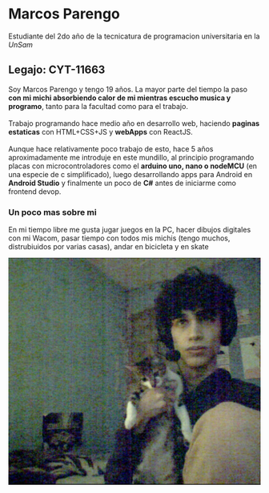 # Marcos Parengo
 Estudiante del 2do año de la tecnicatura de programacion universitaria en la _UnSam_
## Legajo: CYT-11663
Soy Marcos Parengo y tengo 19 años. La mayor parte del tiempo la paso **con mi michi  absorbiendo calor de mi mientras escucho musica y programo**, tanto para la facultad como para el trabajo.<br><br> Trabajo programando hace medio año en desarrollo web, haciendo **paginas estaticas** con HTML+CSS+JS y **webApps** con ReactJS.<br><br> Aunque hace relativamente poco trabajo de esto, hace 5 años aproximadamente me introduje en este mundillo, al principio programando placas con microcontroladores como el **arduino uno, nano o nodeMCU** (en una especie de c simplificado), luego desarrollando apps para Android en **Android Studio** y finalmente un poco de  **C#** antes de iniciarme como frontend devop.
### Un poco mas sobre mi

En mi tiempo libre me gusta jugar juegos en la PC, hacer dibujos digitales con mi Wacom, pasar tiempo con todos mis michis (tengo muchos, distrubiuidos por varias casas), andar en bicicleta y en skate


![yo con miku, el gatito mas bonito del mundo](https://raw.githubusercontent.com/algo1unsam/presentacion-personal-MarcosParengo/master/profilePicture/photo.jpg)